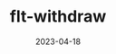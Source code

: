 ---
title: flt-withdraw
date: 2023-04-18
weight: 30
description: flt tokens withdraw.
tags: [ web3 ]
externalUrl: https://github.com/XdpCS/Solidity-Learning
---